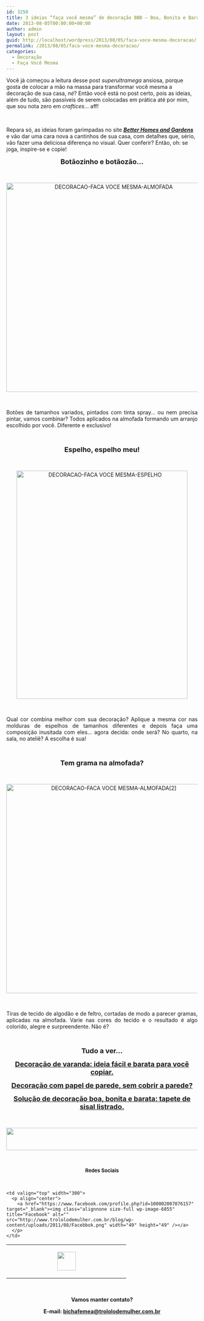 ```yaml
---
id: 3250
title: 3 ideias “faça você mesma” de decoração BBB – Boa, Bonita e Barata!
date: 2013-08-05T00:00:00+00:00
author: admin
layout: post
guid: http://localhost/wordpress/2013/08/05/faca-voce-mesma-decoracao/
permalink: /2013/08/05/faca-voce-mesma-decoracao/
categories:
  - Decoração
  - Faça Você Mesma
---
```

Você já começou a leitura desse post _superultramega_ ansiosa, porque gosta de colocar a mão na massa para transformar você mesma a decoração de sua casa, _né_? Então você está no post certo, pois as ideias, além de tudo, são passíveis de serem colocadas em prática até por mim, que sou nota zero em _craftices_… aff!

&nbsp;

Repara só, as ideias foram garimpadas no site **_<a href="http://www.bhg.com/" target="_blank">Better Homes and Gardens</a>_** e vão dar uma cara nova a cantinhos de sua casa, com detalhes que, sério, vão fazer uma deliciosa diferença no visual. Quer conferir? Então, oh: se joga, inspire-se e copie!

<!--more-->

<p align="center">
  <strong><span style="font-size: large;">Botãozinho e botãozão…</span></strong>
</p>

&nbsp;

<p align="center">
  <a href="http://www.trololodemulher.com.br/blog/wp-content/uploads/2013/07/DECORACAO-FACA-VOCE-MESMA-ALMOFADA.jpg"><img class="alignnone size-full wp-image-9688" alt="DECORACAO-FACA VOCE MESMA-ALMOFADA" src="http://www.trololodemulher.com.br/blog/wp-content/uploads/2013/07/DECORACAO-FACA-VOCE-MESMA-ALMOFADA.jpg" width="550" height="550" /></a>
</p>

&nbsp;

<p align="justify">
  Botões de tamanhos variados, pintados com tinta spray… ou nem precisa pintar, vamos combinar? Todos aplicados na almofada formando um arranjo escolhido por você. Diferente e exclusivo!
</p>

&nbsp;

<p align="center">
  <strong><span style="font-size: large;">Espelho, espelho meu!</span></strong>
</p>

&nbsp;

<p align="center">
  <a href="http://www.trololodemulher.com.br/blog/wp-content/uploads/2013/07/DECORACAO-FACA-VOCE-MESMA-ESPELHO.jpg"><img class="alignnone size-full wp-image-9692" alt="DECORACAO-FACA VOCE MESMA-ESPELHO" src="http://www.trololodemulher.com.br/blog/wp-content/uploads/2013/07/DECORACAO-FACA-VOCE-MESMA-ESPELHO.jpg" width="450" height="600" /></a>
</p>

&nbsp;

<p align="justify">
  Qual cor combina melhor com sua decoração? Aplique a mesma cor nas molduras de espelhos de tamanhos diferentes e depois faça uma composição inusitada com eles… agora decida: onde será? No quarto, na sala, no ateliê? A escolha é sua!
</p>

&nbsp;

<p align="center">
  <strong><span style="font-size: large;">Tem grama na almofada?</span></strong>
</p>

&nbsp;

<p align="center">
  <a href="http://www.trololodemulher.com.br/blog/wp-content/uploads/2013/07/DECORACAO-FACA-VOCE-MESMA-ALMOFADA2.jpg"><img class="alignnone size-full wp-image-9689" alt="DECORACAO-FACA VOCE MESMA-ALMOFADA[2]" src="http://www.trololodemulher.com.br/blog/wp-content/uploads/2013/07/DECORACAO-FACA-VOCE-MESMA-ALMOFADA2.jpg" width="550" height="550" /></a>
</p>

&nbsp;

<p align="justify">
  Tiras de tecido de algodão e de feltro, cortadas de modo a parecer gramas, aplicadas na almofada. Varie nas cores do tecido e o resultado é algo colorido, alegre e surpreendente. Não é?
</p>

&nbsp;

<p align="center">
  <strong><span style="font-size: large;">Tudo a ver…</span></strong>
</p>

<p align="center">
  <a href="http://www.trololodemulher.com.br/2013/07/17/decoracao-varanda/"><strong><span style="font-size: large;">Decoração de varanda: ideia fácil e barata para você copiar.</span></strong></a>
</p>

<p align="center">
  <a href="http://www.trololodemulher.com.br/2013/06/19/decoracao-papel-de-parede-3/"><strong><span style="font-size: large;">Decoração com papel de parede, sem cobrir a parede?</span></strong></a>
</p>

<p align="center">
  <a href="http://www.trololodemulher.com.br/2013/06/12/decoracao-barata-sala/"><strong><span style="font-size: large;">Solução de decoração boa, bonita e barata: tapete de sisal listrado.</span></strong></a>
</p>

&nbsp;

<p align="center">
  <a href="http://feedburner.google.com/fb/a/mailverify?uri=blogbichafemea&loc=pt_BR" target="_blank"><img class="alignnone size-full wp-image-8451" title="Assine o Bicha Fêmea grátis!" alt="" src="http://www.trololodemulher.com.br/blog/wp-content/uploads/2012/01/rodapé.png" width="600" height="59" /></a>
</p>

&nbsp;

<p align="center">
  <strong><span style="font-size: small;">Redes Sociais</span></strong>
</p>

&nbsp;

<table width="600" border="0" cellspacing="0" cellpadding="2">
  <tr>
    <td valign="top" width="300">
      <p align="center">
        <a href="https://twitter.com/#%21/bichafemea" target="_blank"><img class="alignnone size-full wp-image-6857" title="Twitter" alt="" src="http://www.trololodemulher.com.br/blog/wp-content/uploads/2011/08/Twitter.png" width="49" height="49" /></a>
      </p>
    </td>
    
    <td valign="top" width="300">
      <p align="center">
        <a href="https://www.facebook.com/profile.php?id=100002007076157" target="_blank"><img class="alignnone size-full wp-image-6855" title="Facebook" alt="" src="http://www.trololodemulher.com.br/blog/wp-content/uploads/2011/08/Facebbok.png" width="49" height="49" /></a>
      </p>
    </td>
  </tr>
</table>

&nbsp;

<p align="center">
  <strong>Vamos manter contato?</strong>
</p>

<p align="center">
  <strong>E-mail: <a href="mailto:bichafemea@trololodemulher.com.br">bichafemea@trololodemulher.com.br</a></strong>
</p>